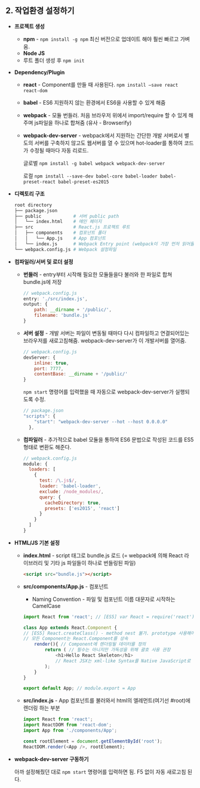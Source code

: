 ## 2. 작업환경 설정하기

- **프로젝트 생성**

  - **npm** - `npm install -g npm` 최신 버전으로 업데이트 해야 훨씬 빠르고 가벼움.
  - **Node JS**
  - 루트 폴더 생성 후 `npm init`

- **Dependency/Plugin**

  - **react** - Component를 만들 때 사용된다. `npm install —save react react-dom`

  - **babel** - ES6 지원하지 않는 환경에서 ES6을 사용할 수 있게 해줌

  - **webpack** - 모듈 번들러. 처음 브라우저 위에서 import/require 할 수 있게 해주며 js파일을 하나로 합쳐줌 (유사 - Browserify)

  - **webpack-dev-server** - webpack에서 지원하는 간단한 개발 서버로서 별도의 서버를 구축하지 않고도 웹서버를 열 수 있으며 hot-loader를 통하여 코드가 수정될 때마다 자동 리로드.

    글로벌 `npm install -g babel webpack webpack-dev-server`

    로컬 `npm install --save-dev babel-core babel-loader babel-preset-react babel-preset-es2015`

- **디렉토리 구조**

  ```bash
  root directory
  ├── package.json         
  ├── public            # 서버 public path
  │   └── index.html    # 메인 페이지
  ├── src               # React.js 프로젝트 루트
  │   ├── components    # 컴포넌트 폴더
  │   │   └── App.js    # App 컴포넌트
  │   └── index.js      # Webpack Entry point (webpack이 가장 먼저 읽어들임)
  └── webpack.config.js # Webpack 설정파일
  ```

- **컴파일러/서버 및 로더 설정**

  - **번들러** - entry부터 시작해 필요한 모듈들을다 불러와 한 파일로 합쳐 bundle.js에 저장

    ```javascript
    // webpack.config.js
    entry: './src/index.js',
    output: {
    	path: __dirname + '/public/',
    	filename: 'bundle.js'
    }
    ```

  - **서버 설정** - 개발 서버는 파일이 변동될 때마다 다시 컴파일하고 연결되어있는 브라우저를 새로고침해줌. webpack-dev-server가 이 개발서버를 열어줌.

    ```javascript
    // webpack.config.js
    devServer: {
    	inline: true,
    	port: 7777,
    	contentBase: __dirname + '/public/'
    }
    ```

    `npm start` 명령어를 입력했을 때 자동으로 webpack-dev-server가 실행되도록 수정.

    ```javascript
    // package.json
    "scripts": {
        "start": "webpack-dev-server --hot --host 0.0.0.0"
      },
    ```

  - **컴파일러** - 추가적으로 babel 모듈을 통하여 ES6 문법으로 작성된 코드를 ES5 형태로 변환도 해준다.

    ```javascript
    // webpack.config.js
    module: {
      loaders: [
        {
          test: /\.js$/,
          loader: 'babel-loader',
          exclude: /node_modules/,
          query: {
            cacheDirectory: true,
            presets: ['es2015', 'react']
          }
        }
      ]
    }
    ```

- **HTML/JS 기본 설정**

  - **index.html** - script 태그로 bundle.js 로드 (= webpack에 의해 React 라이브러리 및 기타 js 파일들이 하나로 번들링된 파일)

    ```html
    <script src="bundle.js"></script>
    ```

  - **src/components/App.js** - 컴포넌트

    - Naming Convention - 파일 및 컴포넌트 이름 대문자로 시작하는 CamelCase

    ```javascript
    import React from 'react'; // [ES5] var React = require('react');

    class App extends React.Component { 
    // [ES5] React.createClass() - method nest 불가. prototype 사용해야 했음.
    // 모든 Component는 React.Component를 상속
        render(){ // Component에 렌더링될 데이터를 정의
            return ( // 필수는 아니지만 가독성을 위해 괄호 사용 권장
            	<h1>Hello React Skeleton</h1>
              	// React JSX는 xml-like Syntax를 Native JavaScript로 변환해주므로 따옴표로 감싸지 않는다.
            );
        }
    }

    export default App; // module.export = App
    ```

  - **src/index.js** - App 컴포넌트를 불러와서 html의 엘레먼트(여기선 #root)에 렌더링 하는 부분

    ```javascript
    import React from 'react';
    import ReactDOM from 'react-dom';
    import App from './components/App';

    const rootElement = document.getElementById('root');
    ReactDOM.render(<App />, rootElement);
    ```

- **webpack-dev-server 구동하기**

  아까 설정해줬던 대로 `npm start` 명령어를 입력하면 됨. F5 없이 자동 새로고침 된다.
